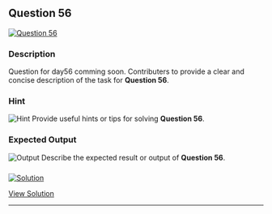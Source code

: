 


## Question 56
<a href="https://github.com/alishgosai/Javascript-Exercise-and-Solutions/blob/master/questions/Question56.md" target="_blank">
  <img src="https://img.shields.io/badge/Question-56-purple?style=for-the-badge&logoSize=60" alt="Question 56">
</a>

### **Description**
Question for day56 comming soon.
Contributers to provide a clear and concise description of the task for **Question 56**.

### **Hint**
![Hint](https://img.shields.io/badge/Hint:-blue)
Provide useful hints or tips for solving **Question 56**.

### **Expected Output**
![Output](https://img.shields.io/badge/Output:-blue)
Describe the expected result or output of **Question 56**.

### <a href="https://github.com/alishgosai/Javascript-Exercise-and-Solutions/blob/master/solutions/Solution56.js" target="_blank">
  <img src="https://img.shields.io/badge/Solution-1f8e00?style=for-the-badge&logo=solution&logoColor=white" alt="Solution">
</a>

<a href="https://github.com/alishgosai/Javascript-Exercise-and-Solutions/blob/master/solutions/Solution56.js" target="_blank">View Solution</a>

---

